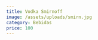 ```yaml
---
title: Vodka Smirnoff
image: /assets/uploads/smirn.jpg
category: Bebidas
price: 100
---
```


